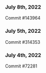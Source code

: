 ### July 8th, 2022

Commit #143964

### July 5th, 2022

Commit #314353


### July 4th, 2022

Commit #72281
